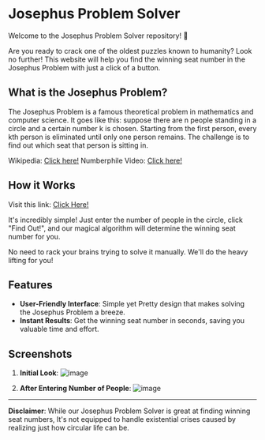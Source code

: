# Josephus Problem Solver

Welcome to the Josephus Problem Solver repository! 🗿

Are you ready to crack one of the oldest puzzles known to humanity? Look no further! 
This website will help you find the winning seat number in the Josephus Problem with just a click of a button.

## What is the Josephus Problem?

The Josephus Problem is a famous theoretical problem in mathematics and computer science.
It goes like this: suppose there are n people standing in a circle and a certain number k is chosen. 
Starting from the first person, every kth person is eliminated until only one person remains. 
The challenge is to find out which seat that person is sitting in.

Wikipedia: [Click here!](https://en.wikipedia.org/wiki/Josephus_problem)
Numberphile Video: [Click here!](https://youtu.be/uCsD3ZGzMgE?si=ZE6rpEl8yDKQ0Ino)

## How it Works

Visit this link: [Click Here!](https://visalan-h.github.io/Josephus-Problem/)

It's incredibly simple! Just enter the number of people in the circle, click "Find Out!",
and our magical algorithm will determine the winning seat number for you. 

No need to rack your brains trying to solve it manually. We'll do the heavy lifting for you!

## Features

- **User-Friendly Interface**: Simple yet Pretty design that makes solving the Josephus Problem a breeze.
- **Instant Results**: Get the winning seat number in seconds, saving you valuable time and effort.

## Screenshots

1. **Initial Look**:
   ![image](https://github.com/Visalan-H/Josephus-Problem/assets/152077751/07139c9d-3dd7-4adf-b9b3-2a729bc89b7d)


2. **After Entering Number of People**:
   ![image](https://github.com/Visalan-H/Josephus-Problem/assets/152077751/56be5874-c6a7-4b60-a713-1182ef20b3b0)

---
**Disclaimer**: 
While our Josephus Problem Solver is great at finding winning seat numbers,
It's not equipped to handle existential crises caused by realizing just how circular life can be. 
